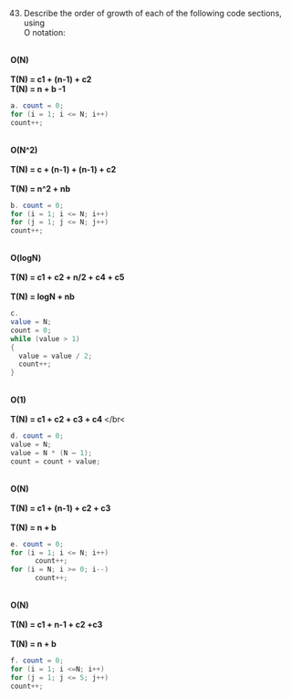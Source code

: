 43. Describe	the	order	of	growth	of	each	of	the	following	code	sections,	using		
O	notation:

<br> <strong> O(N) </strong> </br>
<br> <strong> T(N) = c1 + (n-1) + c2 </strong> </br>
<strong> T(N) = n + b -1 </strong>
``` java
a. count = 0;                        
for (i = 1; i <= N; i++)
count++;
```
<br> <strong> O(N^2) </strong> </br>
<br> <strong> T(N) = c + (n-1) + (n-1) + c2 </strong> </br>
<br> <strong> T(N) = n^2 + nb </strong> </br>
```java
b. count = 0;
for (i = 1; i <= N; i++)
for (j = 1; j <= N; j++)
count++;
```

<br><strong> O(logN) </strong></br>
<br><strong> T(N) = c1 + c2 + n/2 + c4 + c5 </br> </strong>
<br><strong> T(N) =  logN + nb </strong></br>

```java
c. 
value = N;
count = 0;
while (value > 1)
{
  value = value / 2;
  count++;
}
```
<br> <strong> O(1) </strong></br>
<br><strong> T(N) = c1 + c2 + c3 + c4 </strong> </br<
```java
d. count = 0;
value = N;
value = N * (N – 1);
count = count + value;
```
<br> <strong> O(N) </strong> </br>
<br> <strong> T(N) = c1 + (n-1) + c2 + c3 </strong> </br>
<br> <strong> T(N) = n + b </strong> </br>

```java
e. count = 0;
for (i = 1; i <= N; i++)
      count++;
for (i = N; i >= 0; i--)
      count++;
```
<br> <strong> O(N) </strong> </br>
<br> <strong> T(N) = c1 + n-1  + c2 +c3 </strong> </br>
<br> <strong> T(N) = n + b </strong></br>

```java
f. count = 0;
for (i = 1; i <=N; i++)
for (j = 1; j <= 5; j++)
count++;
```
